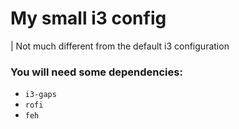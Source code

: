 # My small i3 config
| Not much different from the default i3 configuration

### You will need some dependencies:
* `i3-gaps`
* `rofi`
* `feh`
